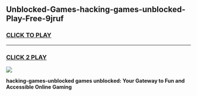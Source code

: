
## Unblocked-Games-hacking-games-unblocked-Play-Free-9jruf
<h3>
<a href="https://premium76.site?title=hacking-games-unblocked&ref=15A">CLICK TO PLAY</a></h3>
<hr>

<h3>
<a href="https://premium76.site?title=hacking-games-unblocked&ref=15A">CLICK 2 PLAY</a>
  
</h3>

<a href="https://premium76.site?title=hacking-games-unblocked&ref=15A"><img src="https://clearcache.store/games.png"></a>


**hacking-games-unblocked games unblocked: Your Gateway to Fun and Accessible Online Gaming**
